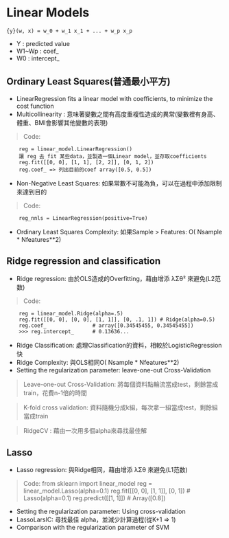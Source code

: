 Linear Models
==
    {y}(w, x) = w_0 + w_1 x_1 + ... + w_p x_p

* Y	: predicted value
* W1~Wp : coef_
* W0 	: intercept_

Ordinary Least Squares(普通最小平方)
--
* LinearRegression fits a linear model with coefficients, to minimize the cost function
* Multicollinearity : 意味著變數之間有高度重複性造成的異常(變數裡有身高、體重、BMI會影響其他變數的表現)
> Code:

        reg = linear_model.LinearRegression() 
        讓 reg 去 fit 某些data，並製造一個Linear model，並存取coefficients
        reg.fit([[0, 0], [1, 1], [2, 2]], [0, 1, 2])
        reg.coef_ => 列出目前的coef array([0.5, 0.5])
        
* Non-Negative Least Squares: 如果常數不可能為負，可以在過程中添加限制來達到目的
> Code:
        
        reg_nnls = LinearRegression(positive=True)

* Ordinary Least Squares Complexity: 如果Sample > Features: O( Nsample * Nfeatures**2)

Ridge regression and classification
-- 
* Ridge regression: 由於OLS造成的Overfitting，藉由增添 λΣθ² 來避免(L2范数)
> Code:

        reg = linear_model.Ridge(alpha=.5)
        reg.fit([[0, 0], [0, 0], [1, 1]], [0, .1, 1]) # Ridge(alpha=0.5)
        reg.coef_               # array([0.34545455, 0.34545455])
        >>> reg.intercept_      # 0.13636...

* Ridge Classification: 處理Classification的資料，相較於LogisticRegression 快
* Ridge Complexity: 與OLS相同O( Nsample * Nfeatures**2)
* Setting the regularization parameter: leave-one-out Cross-Validation
> Leave-one-out Cross-Validation: 將每個資料點輪流當成test，剩餘當成train，花費n-1倍的時間

> K-fold cross validation: 資料隨機分成k組，每次拿一組當成test，剩餘組當成train

> RidgeCV : 藉由一次用多個alpha來尋找最佳解

Lasso 
--
* Lasso regression: 與Ridge相同，藉由增添 λΣθ 來避免(L1范数)
> Code:
    from sklearn import linear_model
    reg = linear_model.Lasso(alpha=0.1)
    reg.fit([[0, 0], [1, 1]], [0, 1])   #  Lasso(alpha=0.1)
    reg.predict([[1, 1]])               #  Array([0.8])
  
* Setting the regularization parameter: Using cross-validation
* LassoLarsIC: 尋找最佳 alpha，並減少計算過程(從K+1 => 1)
* Comparison with the regularization parameter of SVM
